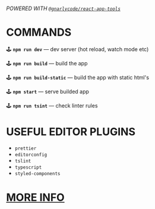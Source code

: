 ###### _POWERED WITH [`@gnarlycode/react-app-tools`](https://github.com/gnarlycode/react-app-tools)_

# COMMANDS

🕹 **`npm run dev`** — dev server (hot reload, watch mode etc)

🕹 **`npm run build`** — build the app

🕹 **`npm run build-static`** — build the app with static html's

🕹 **`npm start`** — serve builded app

🕹 **`npm run tsint`** — check linter rules

# USEFUL EDITOR PLUGINS

- `prettier`
- `editorconfig`
- `tslint`
- `typescript`
- `styled-components`

# [MORE INFO](https://github.com/gnarlycode/create-gnarly-app)
